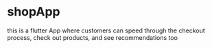 # shopApp
this is a flutter App  where customers can speed through the checkout process, check out products, and see recommendations too
